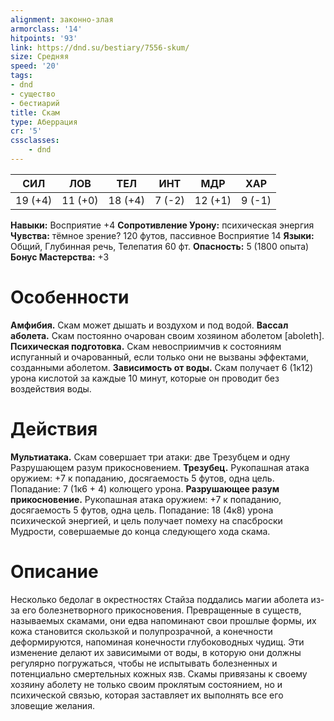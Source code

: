 ```yaml
---
alignment: законно-злая
armorclass: '14'
hitpoints: '93'
link: https://dnd.su/bestiary/7556-skum/
size: Средняя
speed: '20'
tags:
- dnd
- существо
- бестиарий
title: Скам
type: Аберрация
cr: '5'
cssclasses:
    - dnd
---
```



| СИЛ | ЛОВ | ТЕЛ | ИНТ | МДР | ХАР |
|---|---|---|---|---|---|
| 19 (+4) | 11 (+0) | 18 (+4) | 7 (-2) | 12 (+1) | 9 (-1) |
**Навыки:** Восприятие +4
**Сопротивление Урону:** психическая энергия
**Чувства:** тёмное зрение? 120 футов, пассивное Восприятие 14
**Языки:** Общий, Глубинная речь, Телепатия 60 фт.
**Опасность:** 5 (1800 опыта)
**Бонус Мастерства:** +3


# Особенности
**Амфибия.** Скам может дышать и воздухом и под водой.
**Вассал аболета.** Скам постоянно очарован своим хозяином аболетом [aboleth].
**Психическая подготовка.** Скам невосприимчив к состояниям испуганный и очарованный, если только они не вызваны эффектами, созданными аболетом.
**Зависимость от воды.** Скам получает 6 (1к12) урона кислотой за каждые 10 минут, которые он проводит без воздействия воды.


# Действия
**Мультиатака.** Скам совершает три атаки: две Трезубцем и одну Разрушающем разум прикосновением.
**Трезубец.** Рукопашная атака оружием: +7 к попаданию, досягаемость 5 футов, одна цель. Попадание: 7 (1к6 + 4) колющего урона.
**Разрушающее разум прикосновение.** Рукопашная атака оружием: +7 к попаданию, досягаемость 5 футов, одна цель. Попадание: 18 (4к8) урона психической энергией, и цель получает помеху на спасброски Мудрости, совершаемые до конца следующего хода скама.


# Описание
Несколько бедолаг в окрестностях Стайза поддались магии аболета из-за его болезнетворного прикосновения. Превращенные в существ, называемых скамами, они едва напоминают свои прошлые формы, их кожа становится скользкой и полупрозрачной, а конечности деформируются, напоминая конечности глубоководных чудищ. Эти изменение делают их зависимыми от воды, в которую они должны регулярно погружаться, чтобы не испытывать болезненных и потенциально смертельных кожных язв. Скамы привязаны к своему хозяину аболету не только своим проклятым состоянием, но и психической связью, которая заставляет их выполнять все его зловещие желания.